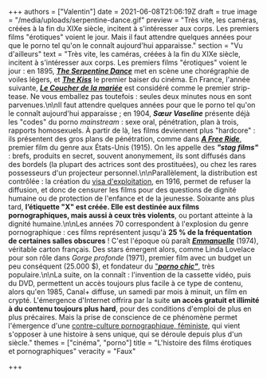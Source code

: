 +++
authors = ["Valentin"]
date = 2021-06-08T21:06:19Z
draft = true
image = "/media/uploads/serpentine-dance.gif"
preview = "Très vite, les caméras, créées à la fin du XIXe siècle, incitent à s'intéresser aux corps. Les premiers films \"érotiques\" voient le jour. Mais il faut attendre quelques années pour que le porno tel qu'on le connaît aujourd'hui apparaisse."
section = "Vu d'ailleurs"
text = "Très vite, les caméras, créées à la fin du XIXe siècle, incitent à s'intéresser aux corps. Les premiers films \"érotiques\" voient le jour : en 1895, [**_The Serpentine Dance_**](https://www.youtube.com/watch?v=8zkXb4aWVZs) met en scène une chorégraphie de voiles légers, et [**_The Kiss_**](https://www.youtube.com/watch?v=IUyTcpvTPu0) le premier baiser du cinéma. En France, l'année suivante, [**_Le Coucher de la mariée_**](https://www.youtube.com/watch?v=gpLbQY-aycE) est considéré comme le premier strip-tease. Ne vous emballez pas toutefois : seules deux minutes nous en sont parvenues.\n\nIl faut attendre quelques années pour que le porno tel qu'on le connaît aujourd'hui apparaisse ; en 1904, **_Sœur Vaseline_** présente déjà les \"codes\" du porno _mainstream_ : sexe oral, pénétration, plan à trois, rapports homosexuels. À partir de là, les films deviennent plus \"hardcore\" : ils présentent des gros plans de pénétration, comme dans [**_A Free Ride_**](https://commons.wikimedia.org/wiki/File:A_Free_Ride_(1915).ogv), premier film du genre aux États-Unis (1915). On les appelle des **_\"stag films\"_** : brefs, produits en secret, souvent anonymement, ils sont diffusés dans des bordels (la plupart des actrices sont des prostituées), ou chez les rares possesseurs d'un projecteur personnel.\n\nParallèlement, la distribution est contrôlée : la création du [visa d'exploitation](https://www.legifrance.gouv.fr/codes/article_lc/LEGIARTI000020908699/), en 1916, permet de refuser la diffusion, et donc de censurer les films pour des questions de dignité humaine ou de protection de l'enfance et de la jeunesse. Soixante ans plus tard, **l’étiquette \"X\" est créée. Elle est destinée aux films pornographiques, mais aussi à ceux très violents**, ou portant atteinte à la dignité humaine.\n\nLes années 70 correspondent à l'explosion du genre pornographique : ces films représentent jusqu'à **25 % de la fréquentation de certaines salles obscures** ! C'est l'époque où paraît [**_Emmanuelle_**](https://www.youtube.com/watch?v=dDlk2BrZXuk) (1974), véritable carton français. Des stars émergent alors, comme Linda Lovelace pour son rôle dans _Gorge profonde_ (1971), premier film avec un budget un peu conséquent (25.000 $), et fondateur du [\"**_porno chic\"_**](https://www.nytimes.com/1973/01/21/archives/pornochic-hardcore-grows-fashionableand-very-profitable.html), très populaire.\n\nLa suite, on la connaît : l'invention de la cassette vidéo, puis du DVD, permettent un accès toujours plus facile à ce type de contenu, alors qu'en 1985, Canal+ diffuse, un samedi par mois à minuit, un film en crypté. L'émergence d'Internet offrira par la suite **un accès gratuit et illimité à du contenu toujours plus hard**, pour des conditions d'emploi de plus en plus précaires. Mais la prise de conscience de ce phénomène permet l'émergence d'une [contre-culture pornographique, féministe](https://lepointq.com/articles/20-12/le-son-du-desir-un-podcast-porno-feministe-qui-va-faire-jouir-vos-oreilles/), qui vient s'opposer à une histoire à sens unique, qui se déroule depuis plus d'un siècle."
themes = ["cinéma", "porno"]
title = "L'histoire des films érotiques et pornographiques"
veracity = "Faux"

+++
